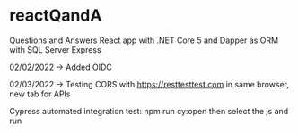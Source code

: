# reactQandA

Questions and Answers React app with .NET Core 5 and Dapper as ORM with SQL Server Express

02/02/2022 -> Added OIDC 

02/03/2022 -> Testing CORS with https://resttesttest.com in same browser, new tab for APIs

Cypress automated integration test: npm run cy:open 
then select the js and run
